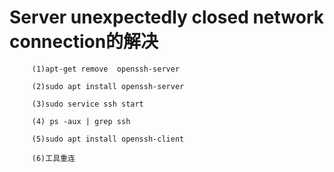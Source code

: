 # Server unexpectedly closed network connection的解决

         (1)apt-get remove  openssh-server 

         (2)sudo apt install openssh-server

         (3)sudo service ssh start      

         (4) ps -aux | grep ssh 

         (5)sudo apt install openssh-client

         (6)工具重连